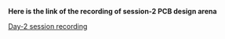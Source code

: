 <b>Here is the link of the recording of session-2 PCB design arena</b> 

[Day-2 session recording](https://drive.google.com/file/d/1cS1sHGHFWek7BP-T2-xgXbt5TQV6R6Nh/view?usp=sharing)

